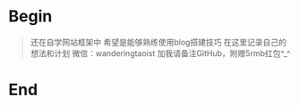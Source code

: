# Begin

> 还在自学网站框架中
> 希望是能够熟练使用blog搭建技巧
> 在这里记录自己的想法和计划
> 微信：wanderingtaoist 加我请备注GitHub，附赠5rmb红包^_^


# End
